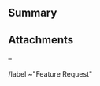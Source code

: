 <!--
  Before requesting a feature, check that it hasn't already been requested:
    ↪ https://gitlab.com/BVollmerhaus/blurwal/issues?label_name[]=Feature+Request

  If you found an existing request, simply upvote it to show your interest.
-->

## Summary
<!-- Concisely summarize the feature you'd like to see. -->


## Attachments
<!--
  If practical: Additional information that may help convey
  your idea, such as mockups, references, screenshots, etc.
-->

–


/label ~"Feature Request"
